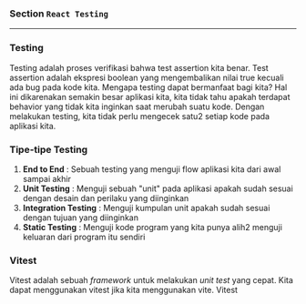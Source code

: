 ### Section `React Testing`

---

### Testing

Testing adalah proses verifikasi bahwa test assertion kita benar. Test assertion adalah ekspresi boolean yang mengembalikan nilai true kecuali ada bug pada kode kita.
Mengapa testing dapat bermanfaat bagi kita? Hal ini dikarenakan semakin besar aplikasi kita, kita tidak tahu apakah terdapat behavior yang tidak kita inginkan saat merubah suatu kode. Dengan melakukan testing, kita tidak perlu mengecek satu2 setiap kode pada aplikasi kita.

### Tipe-tipe Testing

1. **End to End** : Sebuah testing yang menguji flow aplikasi kita dari awal sampai akhir
2. **Unit Testing** : Menguji sebuah "unit" pada aplikasi apakah sudah sesuai dengan desain dan perilaku yang diinginkan
3. **Integration Testing** : Menguji kumpulan unit apakah sudah sesuai dengan tujuan yang diinginkan
4. **Static Testing** : Menguji kode program yang kita punya alih2 menguji keluaran dari program itu sendiri

### Vitest

Vitest adalah sebuah _framework_ untuk melakukan _unit test_ yang cepat. Kita dapat menggunakan vitest jika kita menggunakan vite. Vitest
